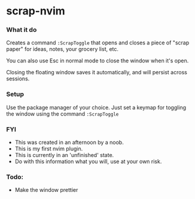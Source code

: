 # scrap-nvim

### What it do
Creates a command `:ScrapToggle` that opens and closes a piece of "scrap paper" for ideas, notes, your grocery list, etc.

You can also use Esc in normal mode to close the window when it's open.

Closing the floating window saves it automatically, and will persist across sessions.

### Setup
Use the package manager of your choice. Just set a keymap for toggling the window using the command `:ScrapToggle`

### FYI
- This was created in an afternoon by a noob. 
- This is my first nvim plugin.
- This is currently in an 'unfinished' state.
- Do with this information what you will, use at your own risk.

### Todo:
- Make the window prettier
